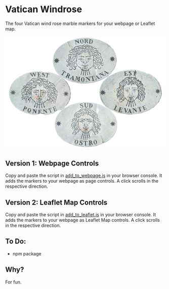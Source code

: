 # Vatican Windrose
The four Vatican wind rose marble markers for your webpage or Leaflet map. 

![](markers/wind_rose.png)

## Version 1: Webpage Controls
Copy and paste the script in [add_to_webpage.js](https://github.com/do-me/vatican-windrose/blob/main/add_to_leaflet.js) in your browser console. It adds the markers to your webpage as page controls. A click scrolls in the respective direction. 

## Version 2: Leaflet Map Controls
Copy and paste the script in [add_to_leaflet.js](https://github.com/do-me/vatican-windrose/blob/main/add_to_leaflet.js) in your browser console. It adds the markers to your webpage as Leaflet Map controls. A click scrolls in the respective direction. 

## To Do: 
- npm package

## Why? 
For fun.
